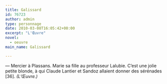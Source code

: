 ```yaml
---
title: Galissard
id: 76723
author: admin
type: personnage
date: 2010-03-08T16:05:42+00:00
excerpt: "L'Œuvre"
novel:
  - oeuvre
main_name: Galissard

---
```

— Mercier à Plassans. Marie sa fille au professeur Lalubie. C&rsquo;est une jolie petite blonde, à qui Claude Lantier et Sandoz allaient donner des sérénades [36]. _(L&rsquo;Œuvre.)_